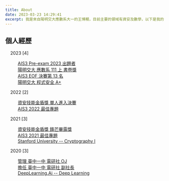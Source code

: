 ```yaml
---
title: About
date: 2023-03-23 14:29:41
excerpt: 我是來自陽明交大應數系大一的王博靚，目前主要的領域有資安及數學，以下是我的個人經歷
---
```



## 個人經歷
<style>
    .timeline-container {
        margin-left: 1rem;
    }
    a.no-link {

    }
    li.article-item::marker {
        content: '';
    }
</style>
<div class="timeline-container">
  <div class="archive-list-container">
    <section class="archive-item">
      <div class="archive-item-header">
        <span class="archive-year">2023</span> 
        <span class="archive-year-post-count">[4]</span>
      </div>
      <ul class="article-list">
        <li class="article-item" date-is="04-10">
            <a href="https://github.com/Ching367436/My-CTF-Challenges#ais3-pre-exam"><span class="article-title">AIS3 Pre-exam 2023 出題者</span></a>
        </li>
        <li class="article-item" date-is="03-01">
            <a href="https://web.archive.org/web/20230501090705/https%3A%2F%2Fwww.math.nycu.edu.tw%2Fstudent%2F08_3_3_form.php"><span class="article-title">陽明交大 應數系 111 上 書卷獎</span></a>
        </li>
        <li class="article-item" date-is="02-12">
            <a href="images/AIS3_EOF_2023.jpg"><span class="article-title">AIS3 EOF 決賽第 13 名</span></a>
        </li>
        <li class="article-item" date-is="01-16">
            <a href="images/1111_grade.jpeg"><span class="article-title">陽明交大 程式安全 A+</span></a>
        </li>
      </ul>
    </section>
    <section class="archive-item">
      <div class="archive-item-header">
        <span class="archive-year">2022</span> 
        <span class="archive-year-post-count">[2]</span>
      </div>
      <ul class="article-list">
        <li class="article-item" date-is="10-24">
            <a href="https://csc.nics.nat.gov.tw/news_in.aspx?sno=138"><span class="article-title">資安技能金盾獎 單人進入決賽</span></a>
        </li>
        <li class="article-item" date-is="07-31">
            <a href="../ais3-2022-最佳專題/"><span class="article-title">AIS3 2022 最佳專題</span></a>
        </li>
      </ul>
    </section>
    <section class="archive-item">
      <div class="archive-item-header">
        <span class="archive-year">2021</span> 
        <span class="archive-year-post-count">[3]</span>
      </div>
      <ul class="article-list">
        <li class="article-item" date-is="11-12">
            <a href="images/110_金盾獎.jpeg"><span class="article-title">資安技能金盾獎 鋒芒畢露獎</span></a>
        </li>
        <li class="article-item" date-is="08-01">
            <a href="../ais3-2021-最佳專題/"><span class="article-title">AIS3 2021 最佳專題</span></a>
        </li>
        <li class="article-item" date-is="05-15">
            <a href="https://coursera.org/share/73b20cd6398e7c9c49497434bffbdbe4"><span class="article-title">Stanford University -- Cryptography I</span></a>
        </li>
      </ul>
    </section>
        <section class="archive-item">
      <div class="archive-item-header">
        <span class="archive-year">2020</span> 
        <span class="archive-year-post-count">[3]</span>
      </div>
      <ul class="article-list">
        <li class="article-item" date-is="08-01">
            <a href="https://judge.tcirc.tw/"><span class="article-title">管理 臺中一中 電研社 OJ</span></a>
        </li>  
        <li class="article-item" date-is="08-01">
            <a href="https://tcirc.tw/old/38/"><span class="article-title">擔任 臺中一中 電研社 副社長</span></a>
        </li>  
        <li class="article-item" date-is="07-19">
            <a href="https://coursera.org/share/6690657958aad92e950f49c4375310d2"><span class="article-title">DeepLearning.Ai -- Deep Learning</span></a>
        </li>
      </ul>
    </section>
  </div>
</div>